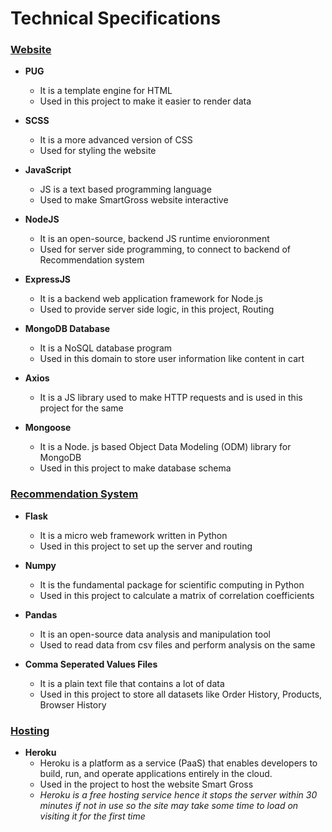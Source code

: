 # Technical Specifications

### [Website](frontend_introduction.md)

- **PUG**

  - It is a template engine for HTML
  - Used in this project to make it easier to render data

- **SCSS**

  - It is a more advanced version of CSS
  - Used for styling the website

- **JavaScript**

  - JS is a text based programming language
  - Used to make SmartGross website interactive

- **NodeJS**

  - It is an open-source, backend JS runtime envioronment
  - Used for server side programming, to connect to backend of Recommendation system

- **ExpressJS**

  - It is a backend web application framework for Node.js
  - Used to provide server side logic, in this project, Routing

- **MongoDB Database**

  - It is a NoSQL database program
  - Used in this domain to store user information like content in cart

- **Axios**

  - It is a JS library used to make HTTP requests and is used in this project for the same

- **Mongoose**
  - It is a Node. js based Object Data Modeling (ODM) library for MongoDB
  - Used in this project to make database schema

### [Recommendation System](backend_introduction.md)

- **Flask**

  - It is a micro web framework written in Python
  - Used in this project to set up the server and routing

- **Numpy**

  - It is the fundamental package for scientific computing in Python
  - Used in this project to calculate a matrix of correlation coefficients

- **Pandas**

  - It is an open-source data analysis and manipulation tool
  - Used to read data from csv files and perform analysis on the same

- **Comma Seperated Values Files**
  - It is a plain text file that contains a lot of data
  - Used in this project to store all datasets like Order History, Products, Browser History

### [Hosting](https://smart-gross.herokuapp.com/)

- **Heroku**
  - Heroku is a platform as a service (PaaS) that enables developers to build, run, and operate applications entirely in the cloud.
  - Used in the project to host the website Smart Gross
  - _Heroku is a free hosting service hence it stops the server within 30 minutes if not in use so the site may take some time to load on visiting it for the first time_
